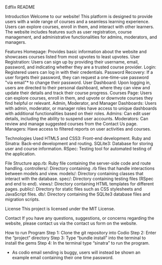 Edflix README

Introduction
    Welcome to our website! This platform is designed to provide users with a wide range of courses and a seamless learning experience. Users can explore courses, enroll in them, and interact with other learners. The website includes features such as user registration, course management, and administrative functionalities for admins, moderators, and managers.

Features
    Homepage: Provides basic information about the website and showcases courses listed from most upvotes to least upvotes.
    User Registration: Users can sign up by providing their username, email, password, and indicating whether they are a trusted course provider.
    Login: Registered users can log in with their credentials.
    Password Recovery: If a user forgets their password, they can request a one-time-use password "via email"* to change their password.
    User Dashboard: Upon logging in, users are directed to their personal dashboard, where they can view and update their details and track their course progress.
    Courses Page: Users can explore courses, enroll in them, and upvote or downvote courses they find helpful or relevant.
    Admin, Moderator, and Manager Dashboards: Users with admin, moderator, or manager roles have access to unique dashboards with additional functionalities based on their roles.
        Admins: Can edit user details, including the ability to suspend user accounts.
        Moderators: Can review and manage suggested courses from the Contact Us page.
        Managers: Have access to filtered reports on user activities and courses.

Technologies Used
    HTML5 and CSS3: Front-end development.
    Ruby and Sinatra: Back-end development and routing.
    SQLite3: Database for storing user and course information.
    RSpec: Testing tool for automated testing of the application.


File Structure
    app.rb: Ruby file containing the server-side code and route handling.
    controllers/: Directory containing .rb files that handle interactions between models and view.
    models/: Directory containing classes that interact with the database.
    spec/: Directory containing testing files (RSpec and end to end).
    views/: Directory containing HTML templates for different pages.
    public/: Directory for static files such as CSS stylesheets and JavaScript files.
    db/: Directory containing the SQLite3 database files and migration scripts.

License
    This project is licensed under the MIT License.

Contact
    If you have any questions, suggestions, or concerns regarding the website, please contact us via the contact us form on the website.

How to run Program
    Step 1: Clone the git repository into Codio
    Step 2: Enter the “project” directory
    Step 3: Type “bundle install” into the terminal to install the gems
    Step 4: In the terminal type “sinatra” to run the program.



* As codio email sending is buggy, users will instead be shown an example email containing their one time password.